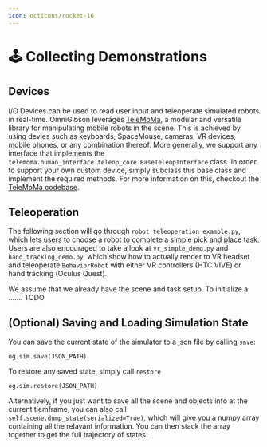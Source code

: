 ```yaml
---
icon: octicons/rocket-16
---
```


# 🕹️ **Collecting Demonstrations**


## Devices
I/O Devices can be used to read user input and teleoperate simulated robots in real-time. OmniGibson leverages [TeleMoMa](https://robin-lab.cs.utexas.edu/telemoma/), a modular and versatile library for manipulating mobile robots in the scene. This is achieved by using devies such as keyboards, SpaceMouse, cameras, VR devices, mobile phones, or any combination thereof. More generally, we support any interface that implements the `telemoma.human_interface.teleop_core.BaseTeleopInterface` class. In order to support your own custom device, simply subclass this base class and implement the required methods. For more information on this, checkout the [TeleMoMa codebase](https://github.com/UT-Austin-RobIn/telemoma).

## Teleoperation

The following section will go through `robot_teleoperation_example.py`, which lets users to choose a robot to complete a simple pick and place task. Users are also encouraged to take a look at `vr_simple_demo.py` and `hand_tracking_demo.py`, which show how to actually render to VR headset and teleoperate `BehaviorRobot` with either VR controllers (HTC VIVE) or hand tracking (Oculus Quest).

We assume that we already have the scene and task setup. To initialize a ....... TODO

## (Optional) Saving and Loading Simulation State
You can save the current state of the simulator to a json file by calling `save`:

```
og.sim.save(JSON_PATH)
```

To restore any saved state, simply call `restore`

```
og.sim.restore(JSON_PATH)
```

Alternatively, if you just want to save all the scene and objects info at the current tiemframe, you can also call `self.scene.dump_state(serialized=True)`, which will give you a numpy array containing all the relavant information. You can then stack the array together to get the full trajectory of states.
